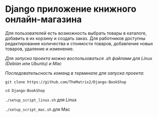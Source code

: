 # **Django приложение книжного онлайн-магазина**

Для пользователей есть возможность выбрать товары в каталоге, добавить в их корзину и создать заказ.
Для работников доступны редактирование количества и стоимости товаров, добавление новых товаров, удаление и изменение.


*Для запуска проекта можно воспользоваться .sh файлами для Linux (Debian или Ubuntu) и Mac*

*Последовательсность команд в терминале для запуска проекта:*

``git clone https://github.com/TheMatrix2/Django-BookShop``

``cd Django-BookShop``

``./setup_script_linux.sh``
для Linux

``./setup_script_mac.sh``
для Mac